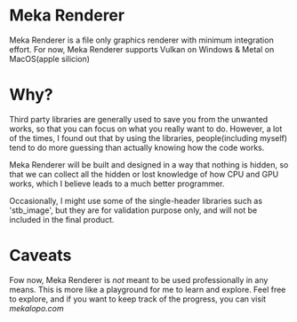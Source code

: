 # Meka Renderer
Meka Renderer is a file only graphics renderer with minimum integration effort. 
For now, Meka Renderer supports Vulkan on Windows & Metal on MacOS(apple silicion)

# Why?
Third party libraries are generally used to save you from the unwanted works, so that you can focus on what you really want to do. 
However, a lot of the times, I found out that by using the libraries, people(including myself) tend to do more guessing than actually knowing how the code works.

Meka Renderer will be built and designed in a way that nothing is hidden, so that we can collect all the hidden or lost knowledge of how CPU and GPU works, 
which I believe leads to a much better programmer.

Occasionally, I might use some of the single-header libraries such as 'stb_image', but they are for validation purpose only, and will not be included in the final product.

# Caveats
Fow now, Meka Renderer is _not_ meant to be used professionally in any means. This is more like a playground for me to learn and explore.
Feel free to explore, and if you want to keep track of the progress, you can visit _mekalopo.com_


